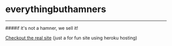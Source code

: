 # everythingbuthamners
----------------------

####if it's not a hamner, we sell it!


[Checkout the real site](http://www.everythingbuthamners.com/) (just a for fun site using heroku hosting)


